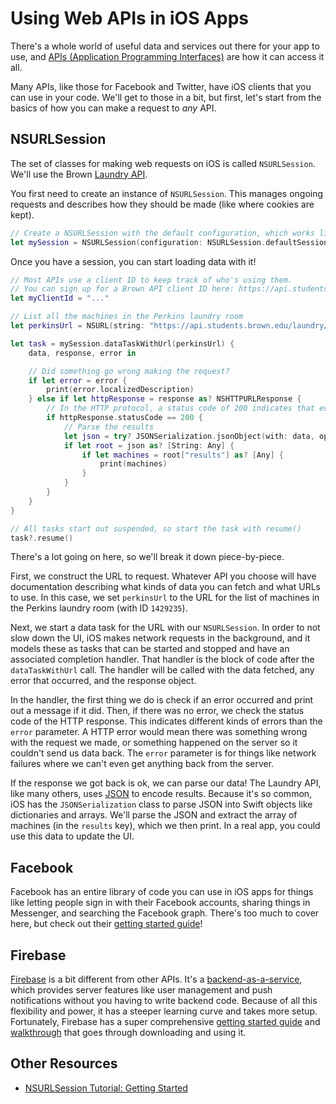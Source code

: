# Using Web APIs in iOS Apps

There's a whole world of useful data and services out there for your app to use, and
[APIs (Application Programming Interfaces)][what-is-an-api] are how it can access it all.

Many APIs, like those for Facebook and Twitter, have iOS clients that you can use in your code. We'll get to those in a
bit, but first, let's start from the basics of how you can make a request to *any* API.

## NSURLSession

The set of classes for making web requests on iOS is called `NSURLSession`. We'll use the Brown [Laundry API][laundry-api].

You first need to create an instance of `NSURLSession`. This manages ongoing requests and describes how they should
be made (like where cookies are kept).

```swift
// Create a NSURLSession with the default configuration, which works like a browser would
let mySession = NSURLSession(configuration: NSURLSession.defaultSessionConfiguration())
```

Once you have a session, you can start loading data with it!

```swift
// Most APIs use a client ID to keep track of who's using them.
// You can sign up for a Brown API client ID here: https://api.students.brown.edu/signup
let myClientId = "..."

// List all the machines in the Perkins laundry room
let perkinsUrl = NSURL(string: "https://api.students.brown.edu/laundry/rooms/1429235/machines?client_id=\(myClientId)&get_status=true")!

let task = mySession.dataTaskWithUrl(perkinsUrl) {
    data, response, error in

    // Did something go wrong making the request?
    if let error = error {
        print(error.localizedDescription)
    } else if let httpResponse = response as? NSHTTPURLResponse {
        // In the HTTP protocol, a status code of 200 indicates that everything's ok
        if httpResponse.statusCode == 200 {
            // Parse the results
            let json = try? JSONSerialization.jsonObject(with: data, options: [])
            if let root = json as? [String: Any] {
                if let machines = root["results"] as? [Any] {
                    print(machines)
                }
            }
        }
    }
}

// All tasks start out suspended, so start the task with resume()
task?.resume()
```

There's a lot going on here, so we'll break it down piece-by-piece.

First, we construct the URL to request. Whatever API you choose will have documentation describing what kinds of data
you can fetch and what URLs to use. In this case, we set `perkinsUrl` to the URL for the list of machines in the
Perkins laundry room (with ID `1429235`).

Next, we start a data task for the URL with our `NSURLSession`. In order to not slow down the UI, iOS makes network
requests in the background, and it models these as tasks that can be started and stopped and have an associated
completion handler. That handler is the block of code after the `dataTaskWithUrl` call. The handler will be called
with the data fetched, any error that occurred, and the response object.

In the handler, the first thing we do is check if an error occurred and print out a message if it did. Then, if there
was no error, we check the status code of the HTTP response. This indicates different kinds of errors than the `error`
parameter. A HTTP error would mean there was something wrong with the request we made, or something happened on the server
so it couldn't send us data back. The `error` parameter is for things like network failures where we can't even get
anything back from the server.

If the response we got back is ok, we can parse our data! The Laundry API, like many others, uses [JSON][json] to encode
results. Because it's so common, iOS has the `JSONSerialization` class to parse JSON into Swift objects like
dictionaries and arrays. We'll parse the JSON and extract the array of machines (in the `results` key), which we then
print. In a real app, you could use this data to update the UI.

## Facebook

Facebook has an entire library of code you can use in iOS apps for things like letting people sign in with their Facebook
accounts, sharing things in Messenger, and searching the Facebook graph. There's too much to cover here, but check
out their [getting started guide](https://developers.facebook.com/docs/ios/getting-started/)!

## Firebase

[Firebase][firebase] is a bit different from other APIs. It's a [backend-as-a-service][BaaS], which provides server
features like user management and push notifications without you having to write backend code. Because of all this
flexibility and power, it has a steeper learning curve and takes more setup. Fortunately, Firebase has a super comprehensive
[getting started guide](https://firebase.google.com/docs/ios/setup) and [walkthrough](https://codelabs.developers.google.com/codelabs/firebase-ios-swift/#0) that goes through downloading
and using it.

## Other Resources

* [NSURLSession Tutorial: Getting Started](https://www.raywenderlich.com/110458/nsurlsession-tutorial-getting-started)

[what-is-an-api]: https://medium.freecodecamp.com/what-is-an-api-in-english-please-b880a3214a82#.7stsdgmga
[laundry-api]: https://api.students.brown.edu/docs/laundry
[json]: https://en.wikipedia.org/wiki/JSON
[BaaS]: https://en.wikipedia.org/wiki/Mobile_backend_as_a_service
[firebase]: https://firebase.google.com/
